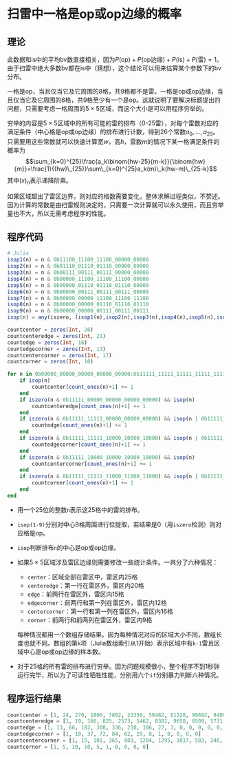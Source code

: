 # 扫雷中一格是op或op边缘的概率

## 理论
此数据和is中的平均bv数直接相关，因为$`P(\text{op})+P(\text{op边缘})+P(\text{is})+P(\text{雷})=1`$。由于扫雷中绝大多数bv都在is中（猜想），这个结论可以用来估算某个参数下的bv分布。

一格是op，当且仅当它及它周围的8格，共9格都不是雷。一格是op或op边缘，当且仅当它及它周围的8格，共9格至少有一个是op。这就说明了要解决标题提出的问题，只需要考虑一格周围的$`5\times 5`$区域，而这个大小是可以用程序穷举的。

穷举的内容是$`5\times 5`$区域中的所有可能的雷的排布（0-25雷），对每个雷数对应的满足条件（中心格是op或op边缘）的排布进行计数，得到26个常数$`a_0,...,a_{25}`$。只需要用这些常数就可以快速计算宽$`w`$，高$`h`$，雷数$`m`$的情况下某一格满足条件的概率为
$$\sum_{k=0}^{25}\frac{a_k\binom{hw-25}{m-k}}{\binom{hw}{m}}=\frac{1}{(hw)\_{25}}\sum\_{k=0}^{25}a_k(m)\_k(hw-m)\_{25-k}$$
其中$`(x)_n`$表示递降阶乘。

如果区域超出了雷区边界，则对应的格数需要变化，整体求解过程类似，不赘述。因为计算的常数是由扫雷规则决定的，只需要一次计算就可以永久使用，而且穷举量也不大，所以无需考虑程序的性能。

## 程序代码
```julia
# Julia
isop1(n) = n & 0b11100_11100_11100_00000_00000
isop2(n) = n & 0b01110_01110_01110_00000_00000
isop3(n) = n & 0b00111_00111_00111_00000_00000
isop4(n) = n & 0b00000_11100_11100_11100_00000
isop5(n) = n & 0b00000_01110_01110_01110_00000
isop6(n) = n & 0b00000_00111_00111_00111_00000
isop7(n) = n & 0b00000_00000_11100_11100_11100
isop8(n) = n & 0b00000_00000_01110_01110_01110
isop9(n) = n & 0b00000_00000_00111_00111_00111
isop(n) = any(iszero, (isop1(n),isop2(n),isop3(n),isop4(n),isop5(n),isop6(n),isop7(n),isop8(n),isop9(n)))

countcenter = zeros(Int, 26)
countcenteredge = zeros(Int, 21)
countedge = zeros(Int, 16)
countedgecorner = zeros(Int, 13)
countcentercorner = zeros(Int, 17)
countcorner = zeros(Int, 10)

for n in 0b00000_00000_00000_00000_00000:0b11111_11111_11111_11111_11111
    if isop(n)
        countcenter[count_ones(n)+1] += 1
    end
    if iszero(n & 0b11111_00000_00000_00000_00000) && isop(n)
        countcenteredge[count_ones(n)+1] += 1
    end
    if iszero(n & 0b11111_11111_00000_00000_00000) && isop(n | 0b11111_00000_00000_00000_00000)
        countedge[count_ones(n)+1] += 1
    end
    if iszero(n & 0b11111_11111_10000_10000_10000) && isop(n | 0b11111_00000_00000_00000_00000)
        countedgecorner[count_ones(n)+1] += 1
    end
    if iszero(n & 0b11111_10000_10000_10000_10000) && isop(n)
        countcentercorner[count_ones(n)+1] += 1
    end
    if iszero(n & 0b11111_11111_11000_11000_11000) && isop(n | 0b11111_10000_10000_10000_10000)
        countcorner[count_ones(n)+1] += 1
    end
end
```

- 用一个25位的整数`n`表示这25格中的雷的排布。
- `isop(1-9)`分别对中心9格周围进行位提取，若结果是0（用`iszero`检测）则对应格是op。
- `isop`判断排布`n`的中心是op或op边缘。
- 如果$`5\times 5`$区域涉及雷区边缘则需要修改一些统计条件。一共分了六种情况：
  - `center`：区域全部在雷区中，雷区内25格
  - `centeredge`：第一行在雷区外，雷区内20格
  - `edge`：前两行在雷区外，雷区内15格
  - `edgecorner`：前两行和第一列在雷区外，雷区内12格
  - `centercorner`：第一行和第一列在雷区外，雷区内16格
  - `corner`：前两行和前两列在雷区外，雷区内9格
  
  每种情况都用一个数组存储结果。因为每种情况对应的区域大小不同，数组长度也就不同。数组的第`k`项（Julia数组索引从1开始）表示区域中有`k-1`雷且区域中心是op或op边缘的样本数。
- 对于25格的所有雷的排布进行穷举。因为问题规模很小，整个程序不到1秒钟运行完毕，所以为了可读性牺牲性能，分别用六个`if`分别暴力判断六种情况。

## 程序运行结果
```julia
countcenter = [1, 24, 270, 1800, 7802, 23356, 50482, 81320, 99692, 94088, 68568, 38368, 16224, 5028, 1080, 144, 9, 0, 0, 0, 0, 0, 0, 0, 0, 0]
countcenteredge = [1, 19, 166, 825, 2573, 5462, 8381, 9658, 8509, 5731, 2904, 1071, 271, 42, 3, 0, 0, 0, 0, 0, 0]
countedge = [1, 13, 66, 182, 308, 336, 238, 106, 27, 3, 0, 0, 0, 0, 0, 0]
countedgecorner = [1, 10, 37, 72, 84, 62, 29, 8, 1, 0, 0, 0, 0]
countcentercorner = [1, 15, 101, 365, 803, 1204, 1295, 1017, 583, 240, 68, 12, 1, 0, 0, 0, 0]
countcorner = [1, 5, 10, 10, 5, 1, 0, 0, 0, 0]
```
